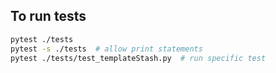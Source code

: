 ## To run tests

```bash
pytest ./tests
pytest -s ./tests  # allow print statements
pytest ./tests/test_templateStash.py  # run specific test
```
